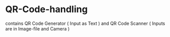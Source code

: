 # QR-Code-handling
contains QR Code Generator ( Input as Text ) and QR Code Scanner ( Inputs are in Image-file and Camera )
